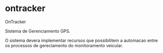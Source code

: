 # ontracker
OnTracker

Sistema de Gerenciamento GPS.

O sistema devera implementar recursos que possibilitem a automacao entre os processos de gereciamento do monitoramento veicular.
